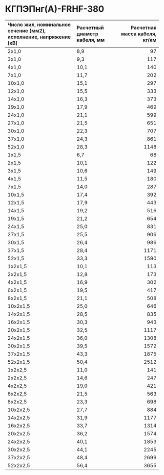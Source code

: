 # КГПЭПнг(А)-FRHF-380

| Число жил, номинальное сечение (мм2), исполнение, напряжение (кВ)   | Расчетный диаметр кабеля, мм   |   Расчетная масса кабеля, кг/км |
|:--------------------------------------------------------------------|:-------------------------------|--------------------------------:|
| 2x1,0                                                               | 8,9                            |                              97 |
| 3x1,0                                                               | 9,3                            |                             117 |
| 4x1,0                                                               | 10,1                           |                             140 |
| 7x1,0                                                               | 11,7                           |                             202 |
| 10x1,0                                                              | 15,1                           |                             297 |
| 12x1,0                                                              | 15,5                           |                             333 |
| 14x1,0                                                              | 16,3                           |                             373 |
| 19x1,0                                                              | 17,9                           |                             469 |
| 24x1,0                                                              | 21,1                           |                             599 |
| 27x1,0                                                              | 21,5                           |                             651 |
| 30x1,0                                                              | 22,3                           |                             707 |
| 37x1,0                                                              | 24,3                           |                             861 |
| 52x1,0                                                              | 28,3                           |                            1148 |
| 1x1,5                                                               | 6,7                            |                              68 |
| 2x1,5                                                               | 10,1                           |                             122 |
| 3x1,5                                                               | 10,6                           |                             149 |
| 4x1,5                                                               | 11,5                           |                             180 |
| 7x1,5                                                               | 14,0                           |                             287 |
| 10x1,5                                                              | 17,4                           |                             392 |
| 12x1,5                                                              | 17,9                           |                             443 |
| 14x1,5                                                              | 19,2                           |                             516 |
| 19x1,5                                                              | 21,2                           |                             654 |
| 24x1,5                                                              | 25,0                           |                             831 |
| 27x1,5                                                              | 25,5                           |                             906 |
| 30x1,5                                                              | 26,4                           |                             986 |
| 37x1,5                                                              | 28,4                           |                            1171 |
| 52x1,5                                                              | 33,3                           |                            1590 |
| 1x2x1,5                                                             | 10,1                           |                             113 |
| 2x2x1,5                                                             | 12,8                           |                             173 |
| 4x2x1,5                                                             | 16,9                           |                             302 |
| 6x2x1,5                                                             | 19,5                           |                             417 |
| 8x2x1,5                                                             | 21,1                           |                             508 |
| 10x2x1,5                                                            | 25,0                           |                             646 |
| 14x2x1,5                                                            | 28,5                           |                             835 |
| 16x2x1,5                                                            | 30,3                           |                             943 |
| 20x2x1,5                                                            | 32,5                           |                            1117 |
| 24x2x1,5                                                            | 36,0                           |                            1308 |
| 30x2x1,5                                                            | 39,5                           |                            1572 |
| 37x2x1,5                                                            | 43,3                           |                            1875 |
| 52x2x1,5                                                            | 50,4                           |                            2512 |
| 1x2x2,5                                                             | 11,0                           |                             141 |
| 2x2x2,5                                                             | 14,6                           |                             247 |
| 4x2x2,5                                                             | 19,0                           |                             421 |
| 6x2x2,5                                                             | 21,5                           |                             563 |
| 8x2x2,5                                                             | 23,3                           |                             698 |
| 10x2x2,5                                                            | 27,7                           |                             884 |
| 14x2x2,5                                                            | 31,9                           |                            1177 |
| 16x2x2,5                                                            | 33,7                           |                            1314 |
| 20x2x2,5                                                            | 36,2                           |                            1574 |
| 24x2x2,5                                                            | 40,1                           |                            1853 |
| 30x2x2,5                                                            | 44,1                           |                            2245 |
| 37x2x2,5                                                            | 48,4                           |                            2699 |
| 52x2x2,5                                                            | 56,4                           |                            3655 |